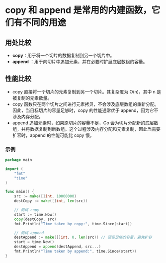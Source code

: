 # copy 和 append 是常用的内建函数，它们有不同的用途

## 用处比较
- **copy**：用于将一个切片的数据复制到另一个切片中。
- **append** ：用于向切片中追加元素，并在必要时扩展底层数组的容量。

## 性能比较
- copy 直接将一个切片的元素复制到另一个切片。其复杂度为 O(n)，其中 n 是被复制的元素数量。
- copy 函数只在两个切片之间进行元素拷贝，不会涉及底层数组的重新分配。因此，当目标切片的容量足够时，copy 的性能通常优于 append，因为它不涉及内存分配。
- append 追加元素时，如果原切片的容量不足，Go 会为切片分配新的底层数组，并将数据复制到新数组。这个过程涉及内存分配和元素复制，因此当需要扩容时，append 的性能可能比 copy 慢。

### 示例 
``` go
package main

import (
    "fmt"
    "time"
)

func main() {
    src := make([]int, 10000000)
    destCopy := make([]int, len(src))

    // 测试 copy
    start := time.Now()
    copy(destCopy, src)
    fmt.Println("Time taken by copy:", time.Since(start))

    // 测试 append
    destAppend := make([]int, 0, len(src)) // 预留足够的容量，避免扩容
    start = time.Now()
    destAppend = append(destAppend, src...)
    fmt.Println("Time taken by append:", time.Since(start))
}
```
